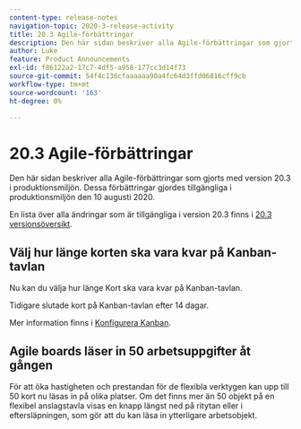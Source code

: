 ```yaml
---
content-type: release-notes
navigation-topic: 2020-3-release-activity
title: 20.3 Agile-förbättringar
description: Den här sidan beskriver alla Agile-förbättringar som gjorts med version 20.3 i produktionsmiljön. Dessa förbättringar gjordes tillgängliga i produktionsmiljön den 10 augusti 2020.
author: Luke
feature: Product Announcements
exl-id: f86122a2-17c7-4df5-a958-177cc3d14f73
source-git-commit: 54f4c136cfaaaaaa90a4fc64d3ffd06816cff9cb
workflow-type: tm+mt
source-wordcount: '163'
ht-degree: 0%

---
```


# 20.3 Agile-förbättringar

Den här sidan beskriver alla Agile-förbättringar som gjorts med version 20.3 i produktionsmiljön. Dessa förbättringar gjordes tillgängliga i produktionsmiljön den 10 augusti 2020.

En lista över alla ändringar som är tillgängliga i version 20.3 finns i [20.3 versionsöversikt](../../../product-announcements/product-releases/20.3-release-activity/20.3-release-overview.md).

## Välj hur länge korten ska vara kvar på Kanban-tavlan

Nu kan du välja hur länge Kort ska vara kvar på Kanban-tavlan.

Tidigare slutade kort på Kanban-tavlan efter 14 dagar.

Mer information finns i [Konfigurera Kanban](../../../agile/get-started-with-agile-in-workfront/configure-kanban.md).

## Agile boards läser in 50 arbetsuppgifter åt gången

För att öka hastigheten och prestandan för de flexibla verktygen kan upp till 50 kort nu läsas in på olika platser. Om det finns mer än 50 objekt på en flexibel anslagstavla visas en knapp längst ned på ritytan eller i eftersläpningen, som gör att du kan läsa in ytterligare arbetsobjekt.
